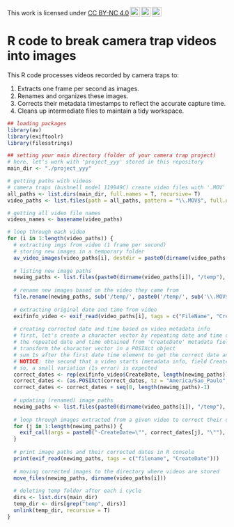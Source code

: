 <p xmlns:cc="http://creativecommons.org/ns#" >This work is licensed under <a href="https://creativecommons.org/licenses/by-nc/4.0/?ref=chooser-v1" target="_blank" rel="license noopener noreferrer" style="display:inline-block;">CC BY-NC 4.0<img style="height:22px!important;margin-left:3px;vertical-align:text-bottom;" src="https://mirrors.creativecommons.org/presskit/icons/cc.svg?ref=chooser-v1" alt=""><img style="height:22px!important;margin-left:3px;vertical-align:text-bottom;" src="https://mirrors.creativecommons.org/presskit/icons/by.svg?ref=chooser-v1" alt=""><img style="height:22px!important;margin-left:3px;vertical-align:text-bottom;" src="https://mirrors.creativecommons.org/presskit/icons/nc.svg?ref=chooser-v1" alt=""></a></p>

# R code to break camera trap videos into images

This R code processes videos recorded by camera traps to: 

1. Extracts one frame per second as images.
2. Renames and organizes these images.
3. Corrects their metadata timestamps to reflect the accurate capture time.
4. Cleans up intermediate files to maintain a tidy workspace.

```R 
## loading packages
library(av)
library(exiftoolr)
library(filesstrings)
```

```R
## setting your main directory (folder of your camera trap project)
# here, let's work with 'project_yyy' stored in this repository
main_dir <- "./project_yyy"
```

```R
# getting paths with videos
# camera traps (bushnell model 119949C) create video files with '.MOV' extension
all_paths <- list.dirs(main_dir, full.names = T, recursive= T)
video_paths <- list.files(path = all_paths, pattern = "\\.MOV$", full.names = T)
```

```R
# getting all video file names
videos_names <- basename(video_paths)
```

```R
# loop through each video
for (i in 1:length(video_paths)) {
  # extracting imgs from video (1 frame per second)
  # storing new images in a temporary folder
  av_video_images(video_paths[i], destdir = paste0(dirname(video_paths[i]), "/temp"), format = "jpg", fps = 1)
  
  # listing new image paths
  newimg_paths <- list.files(paste0(dirname(video_paths[i]), "/temp"), full.names = T)
 
  # rename new images based on the video they came from
  file.rename(newimg_paths, sub('/temp/', paste0('/temp/', sub('\\.MOV$', '', videos_names[i]), "_"), newimg_paths))
  
  # extracting original date and time from video
  exifinfo_video <- exif_read(video_paths[i], tags = c("FileName", "CreateDate", "MediaDuration"))
  
  # creating corrected date and time based on video metadata info
  # first, let's create a character vector by repeating date and time of the video with same lenght as number of imgs extracted from it
  # the repeated date and time obtained from 'CreateDate' metadata field correspond to the video first instant
  # transform the character vector in a POSIXct object
  # sum 1s after the first date time element to get the correct date and time of each frame  
  # NOTICE: the second that a video starts (metadata info, field CreateDate) may differ from the second imprinted in the video (bottom of the video)
  # so, a small variation (1s error) is expected
  correct_dates <- rep(exifinfo_video$CreateDate, length(newimg_paths))
  correct_dates <- (as.POSIXct(correct_dates, tz = "America/Sao_Paulo", format='%Y:%m:%d %H:%M:%S'))
  correct_dates <- correct_dates + seq(0, length(newimg_paths)-1)
  
  # updating (renamed) image paths
  newimg_paths <- list.files(paste0(dirname(video_paths[i]), "/temp"), full.names = T)
  
  # loop through images extracted from a given video to correct their date and time 
  for (j in 1:length(newimg_paths)) {
    exif_call(args = paste0("-CreateDate=\"", correct_dates[j], "\""), path= newimg_paths[j])
  }
  
  # print image paths and their corrected dates in R console
  print(exif_read(newimg_paths, tags = c("filename", "CreateDate")))
  
  # moving corrected images to the directory where videos are stored
  move_files(newimg_paths, dirname(video_paths[i]))
  
  # deleting temp folder after each i cycle
  dirs <- list.dirs(main_dir)
  temp_dir <- dirs[grep("temp", dirs)]
  unlink(temp_dir, recursive = T)
}
```
